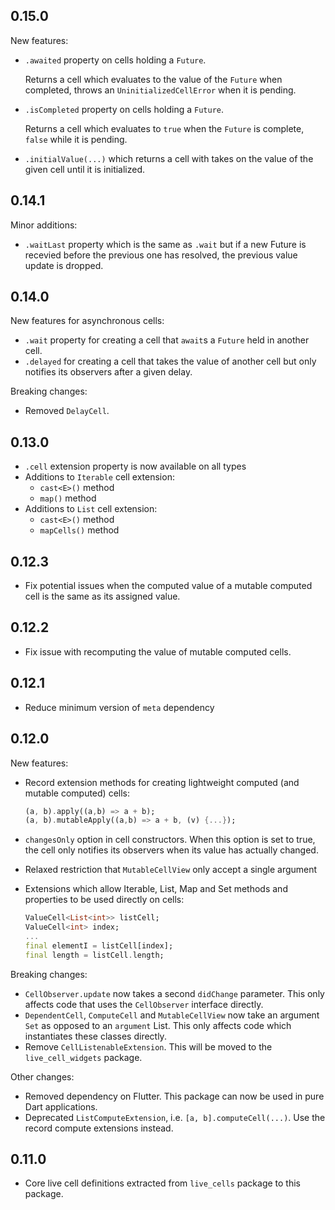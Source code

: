 ## 0.15.0

New features:

* `.awaited` property on cells holding a `Future`. 

  Returns a cell which evaluates to the value of the `Future` when completed, throws 
  an `UninitializedCellError` when it is pending.
  
* `.isCompleted` property on cells holding a `Future`. 
  
  Returns a cell which evaluates to `true` when the `Future` is complete, `false` while it is
  pending.
  
* `.initialValue(...)` which returns a cell with takes on the value of the given cell until it 
  is initialized.

## 0.14.1

Minor additions:

* `.waitLast` property which is the same as `.wait` but if a new Future is recevied before the
  previous one has resolved, the previous value update is dropped.

## 0.14.0

New features for asynchronous cells:

* `.wait` property for creating a cell that `await`s a `Future` held in another cell.
* `.delayed` for creating a cell that takes the value of another cell but only notifies its 
  observers after a given delay.

Breaking changes:

* Removed `DelayCell`.

## 0.13.0

* `.cell` extension property is now available on all types
* Additions to `Iterable` cell extension:
  * `cast<E>()` method
  * `map()` method
* Additions to `List` cell extension:
  * `cast<E>()` method
  * `mapCells()` method

## 0.12.3

* Fix potential issues when the computed value of a mutable computed cell is the same as its
  assigned value.

## 0.12.2

* Fix issue with recomputing the value of mutable computed cells.

## 0.12.1

* Reduce minimum version of `meta` dependency

## 0.12.0

New features:

* Record extension methods for creating lightweight computed (and mutable computed) cells:

  ```dart
  (a, b).apply((a,b) => a + b);
  (a, b).mutableApply((a,b) => a + b, (v) {...});
  ```

* `changesOnly` option in cell constructors. When this option is set to true, the cell only
  notifies its observers when its value has actually changed.

* Relaxed restriction that `MutableCellView` only accept a single argument

* Extensions which allow Iterable, List, Map and Set methods and properties to be used directly on
  cells:

  ```dart
  ValueCell<List<int>> listCell;
  ValueCell<int> index;
  ... 
  final elementI = listCell[index];
  final length = listCell.length;
  ```

Breaking changes:

* `CellObserver.update` now takes a second `didChange` parameter. This only affects code that
  uses the `CellObserver` interface directly.
* `DependentCell`, `ComputeCell` and `MutableCellView` now take an argument `Set` as opposed to an
  `argument` List. This only affects code which instantiates these classes directly.
* Remove `CellListenableExtension`. This will be moved to the `live_cell_widgets` package.

Other changes:

* Removed dependency on Flutter. This package can now be used in pure Dart applications.
* Deprecated `ListComputeExtension`, i.e. `[a, b].computeCell(...)`. Use the record compute extensions
  instead.

## 0.11.0

* Core live cell definitions extracted from `live_cells` package to this package.